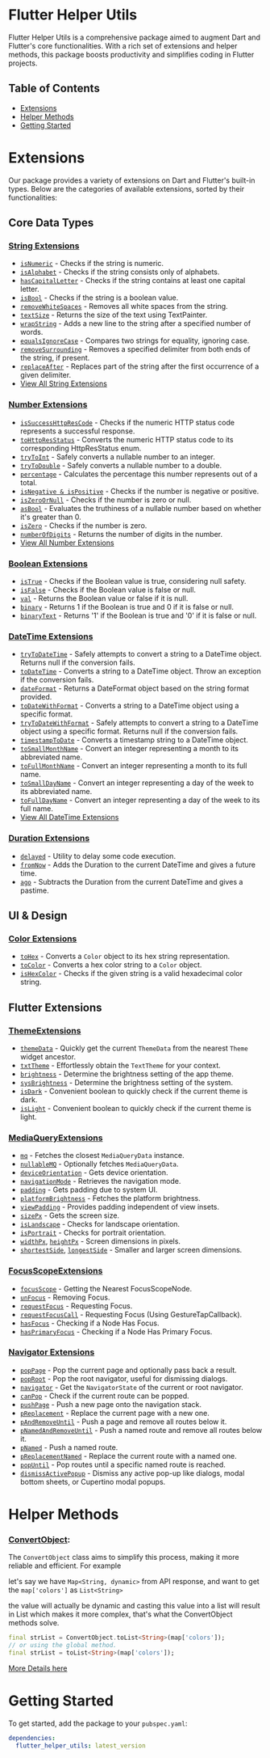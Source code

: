 # Flutter Helper Utils

Flutter Helper Utils is a comprehensive package aimed to augment Dart and Flutter's core functionalities. With a rich set of extensions and helper methods, this package boosts productivity and simplifies coding in Flutter projects.

## Table of Contents

- [Extensions](#extensions)
- [Helper Methods](#helper-methods)
- [Getting Started](#getting-started)

# Extensions

Our package provides a variety of extensions on Dart and Flutter's built-in types. Below are the categories of available extensions, sorted by their functionalities:

## Core Data Types

### [String Extensions](https://github.com/omar-hanafy/flutter_helper_utils/blob/main/docs/string_extension.md)

* [`isNumeric`](https://github.com/omar-hanafy/flutter_helper_utils/blob/main/docs/string_extension.md#isNumeric) - Checks if the string is numeric.
* [`isAlphabet`](https://github.com/omar-hanafy/flutter_helper_utils/blob/main/docs/string_extension.md#isAlphabet) - Checks if the string consists only of alphabets.
* [`hasCapitalLetter`](https://github.com/omar-hanafy/flutter_helper_utils/blob/main/docs/string_extension.md#hasCapitalLetter) - Checks if the string contains at least one capital letter.
* [`isBool`](https://github.com/omar-hanafy/flutter_helper_utils/blob/main/docs/string_extension.md#isBool) - Checks if the string is a boolean value.
* [`removeWhiteSpaces`](https://github.com/omar-hanafy/flutter_helper_utils/blob/main/docs/string_extension.md#removeWhiteSpaces) - Removes all white spaces from the string.
* [`textSize`](https://github.com/omar-hanafy/flutter_helper_utils/blob/main/docs/string_extension.md#textSize) - Returns the size of the text using TextPainter.
* [`wrapString`](https://github.com/omar-hanafy/flutter_helper_utils/blob/main/docs/string_extension.md#wrapString) - Adds a new line to the string after a specified number of words.
* [`equalsIgnoreCase`](https://github.com/omar-hanafy/flutter_helper_utils/blob/main/docs/string_extension.md#equalsIgnoreCase) - Compares two strings for equality, ignoring case.
* [`removeSurrounding`](https://github.com/omar-hanafy/flutter_helper_utils/blob/main/docs/string_extension.md#removeSurrounding) - Removes a specified delimiter from both ends of the string, if present.
* [`replaceAfter`](https://github.com/omar-hanafy/flutter_helper_utils/blob/main/docs/string_extension.md#replaceAfter) - Replaces part of the string after the first occurrence of a given delimiter.
* [View All String Extensions](https://github.com/omar-hanafy/flutter_helper_utils/blob/main/docs/string_extension.md)

### [Number Extensions](https://github.com/omar-hanafy/flutter_helper_utils/blob/main/docs/number_extension.md)

* [`isSuccessHttpResCode`](https://github.com/omar-hanafy/flutter_helper_utils/blob/main/docs/number_extension.md#isSuccessHttpResCode) - Checks if the numeric HTTP status code represents a successful response.
* [`toHttpResStatus`](https://github.com/omar-hanafy/flutter_helper_utils/blob/main/docs/number_extension.md#toHttpResStatus) - Converts the numeric HTTP status code to its corresponding HttpResStatus enum.
* [`tryToInt`](https://github.com/omar-hanafy/flutter_helper_utils/blob/main/docs/number_extension.md#tryToInt) - Safely converts a nullable number to an integer.
* [`tryToDouble`](https://github.com/omar-hanafy/flutter_helper_utils/blob/main/docs/number_extension.md#tryToDouble) - Safely converts a nullable number to a double.
* [`percentage`](https://github.com/omar-hanafy/flutter_helper_utils/blob/main/docs/number_extension.md#percentage) - Calculates the percentage this number represents out of a total.
* [`isNegative & isPositive`](https://github.com/omar-hanafy/flutter_helper_utils/blob/main/docs/number_extension.md#isNegative--isPositive) - Checks if the number is negative or positive.
* [`isZeroOrNull`](https://github.com/omar-hanafy/flutter_helper_utils/blob/main/docs/number_extension.md#isZeroOrNull) - Checks if the number is zero or null.
* [`asBool`](https://github.com/omar-hanafy/flutter_helper_utils/blob/main/docs/number_extension.md#asBool) - Evaluates the truthiness of a nullable number based on whether it's greater than 0.
* [`isZero`](https://github.com/omar-hanafy/flutter_helper_utils/blob/main/docs/number_extension.md#isZero) - Checks if the number is zero.
* [`numberOfDigits`](https://github.com/omar-hanafy/flutter_helper_utils/blob/main/docs/number_extension.md#numberOfDigits) - Returns the number of digits in the number.
* [View All Number Extensions](https://github.com/omar-hanafy/flutter_helper_utils/blob/main/docs/number_extension.md)

### [Boolean Extensions](https://github.com/omar-hanafy/flutter_helper_utils/blob/main/docs/bool_extension.md)

* [`isTrue`](https://github.com/omar-hanafy/flutter_helper_utils/blob/main/docs/bool_extension.md#istrue) - Checks if the Boolean value is true, considering null safety.
* [`isFalse`](https://github.com/omar-hanafy/flutter_helper_utils/blob/main/docs/bool_extension.md#isfalse) - Checks if the Boolean value is false or null.
* [`val`](https://github.com/omar-hanafy/flutter_helper_utils/blob/main/docs/bool_extension.md#val) - Returns the Boolean value or false if it is null.
* [`binary`](https://github.com/omar-hanafy/flutter_helper_utils/blob/main/docs/bool_extension.md#binary) - Returns 1 if the Boolean is true and 0 if it is false or null.
* [`binaryText`](https://github.com/omar-hanafy/flutter_helper_utils/blob/main/docs/bool_extension.md#binarytext) - Returns '1' if the Boolean is true and '0' if it is false or null.

### [DateTime Extensions](https://github.com/omar-hanafy/flutter_helper_utils/blob/main/docs/docs/date_time_extension.md)

* [`tryToDateTime`](https://github.com/omar-hanafy/flutter_helper_utils/blob/main/docs/date_time_extension.md#tryToDateTime) - Safely attempts to convert a string to a DateTime object. Returns null if the conversion fails.
* [`toDateTime`](https://github.com/omar-hanafy/flutter_helper_utils/blob/main/docs/date_time_extension.md#toDateTime) - Converts a string to a DateTime object. Throw an exception if the conversion fails.
* [`dateFormat`](https://github.com/omar-hanafy/flutter_helper_utils/blob/main/docs/date_time_extension.md#dateFormat) - Returns a DateFormat object based on the string format provided.
* [`toDateWithFormat`](https://github.com/omar-hanafy/flutter_helper_utils/blob/main/docs/date_time_extension.md#toDateWithFormat) - Converts a string to a DateTime object using a specific format.
* [`tryToDateWithFormat`](https://github.com/omar-hanafy/flutter_helper_utils/blob/main/docs/date_time_extension.md#tryToDateWithFormat) - Safely attempts to convert a string to a DateTime object using a specific format. Returns null if the conversion fails.
* [`timestampToDate`](https://github.com/omar-hanafy/flutter_helper_utils/blob/main/docs/date_time_extension.md#timestampToDate) - Converts a timestamp string to a DateTime object.
* [`toSmallMonthName`](https://github.com/omar-hanafy/flutter_helper_utils/blob/main/docs/date_time_extension.md#toSmallMonthName) - Convert an integer representing a month to its abbreviated name.
* [`toFullMonthName`](https://github.com/omar-hanafy/flutter_helper_utils/blob/main/docs/date_time_extension.md#toFullMonthName) - Convert an integer representing a month to its full name.
* [`toSmallDayName`](https://github.com/omar-hanafy/flutter_helper_utils/blob/main/docs/date_time_extension.md#toSmallDayName) - Convert an integer representing a day of the week to its abbreviated name.
* [`toFullDayName`](https://github.com/omar-hanafy/flutter_helper_utils/blob/main/docs/date_time_extension.md#toFullDayName) - Convert an integer representing a day of the week to its full name.
* [View All DateTime Extensions](https://github.com/omar-hanafy/flutter_helper_utils/blob/main/docs/date_time_extension.md)

### [Duration Extensions](https://github.com/omar-hanafy/flutter_helper_utils/blob/main/docs/duration_extension.md)

* [`delayed`](https://github.com/omar-hanafy/flutter_helper_utils/blob/main/docs/duration_extension.md#delayed) - Utility to delay some code execution.
* [`fromNow`](https://github.com/omar-hanafy/flutter_helper_utils/blob/main/docs/duration_extension.md#fromNow) - Adds the Duration to the current DateTime and gives a future time.
* [`ago`](https://github.com/omar-hanafy/flutter_helper_utils/blob/main/docs/duration_extension.md#ago) - Subtracts the Duration from the current DateTime and gives a pastime.

## UI & Design

### [Color Extensions](https://github.com/omar-hanafy/flutter_helper_utils/blob/main/docs/color_extension.md)

* [`toHex`](https://github.com/omar-hanafy/flutter_helper_utils/blob/main/docs/color_extension.md#toHex) - Converts a `Color` object to its hex string representation.
* [`toColor`](https://github.com/omar-hanafy/flutter_helper_utils/blob/main/docs/color_extension.md#toColor) - Converts a hex color string to a `Color` object.
* [`isHexColor`](https://github.com/omar-hanafy/flutter_helper_utils/blob/main/docs/color_extension.md#isHexColor) - Checks if the given string is a valid hexadecimal color string.

## Flutter Extensions

### [ThemeExtensions](https://chat.openai.com/c/docs/flutter/theme_extension.md)

* [`themeData`](https://github.com/omar-hanafy/flutter_helper_utils/blob/main/docs/theme_extension.md#themeData) - Quickly get the current `ThemeData` from the nearest `Theme` widget ancestor.
* [`txtTheme`](https://github.com/omar-hanafy/flutter_helper_utils/blob/main/docs/theme_extension.md#txtTheme) - Effortlessly obtain the `TextTheme` for your context.
* [`brightness`](https://github.com/omar-hanafy/flutter_helper_utils/blob/main/docs/theme_extension.md#brightness) - Determine the brightness setting of the app theme.
* [`sysBrightness`](https://github.com/omar-hanafy/flutter_helper_utils/blob/main/docs/theme_extension.md#sysBrightness) - Determine the brightness setting of the system.
* [`isDark`](https://github.com/omar-hanafy/flutter_helper_utils/blob/main/docs/theme_extension.md#isDark) - Convenient boolean to quickly check if the current theme is dark.
* [`isLight`](https://github.com/omar-hanafy/flutter_helper_utils/blob/main/docs/theme_extension.md#isLight) - Convenient boolean to quickly check if the current theme is light.

### [MediaQueryExtensions](https://chat.openai.com/c/docs/flutter/media_query_extension.md)

- [`mq`](https://chat.openai.com/c/docs/flutter/media_query_extension.md#mq) - Fetches the closest `MediaQueryData` instance.
- [`nullableMQ`](https://chat.openai.com/c/docs/flutter/media_query_extension.md#nullableMQ) - Optionally fetches `MediaQueryData`.
- [`deviceOrientation`](https://chat.openai.com/c/docs/flutter/media_query_extension.md#deviceOrientation) - Gets device orientation.
- [`navigationMode`](https://chat.openai.com/c/docs/flutter/media_query_extension.md#navigationMode) - Retrieves the navigation mode.
- [`padding`](https://chat.openai.com/c/docs/flutter/media_query_extension.md#padding) - Gets padding due to system UI.
- [`platformBrightness`](https://chat.openai.com/c/docs/flutter/media_query_extension.md#platformBrightness) - Fetches the platform brightness.
- [`viewPadding`](https://chat.openai.com/c/docs/flutter/media_query_extension.md#viewPadding) - Provides padding independent of view insets.
- [`sizePx`](https://chat.openai.com/c/docs/flutter/media_query_extension.md#sizePx) - Gets the screen size.
- [`isLandscape`](https://chat.openai.com/c/docs/flutter/media_query_extension.md#isLandscape) - Checks for landscape orientation.
- [`isPortrait`](https://chat.openai.com/c/docs/flutter/media_query_extension.md#isPortrait) - Checks for portrait orientation.
- [`widthPx`](https://chat.openai.com/c/docs/flutter/media_query_extension.md#widthPx), [`heightPx`](https://chat.openai.com/c/docs/flutter/media_query_extension.md#heightPx) - Screen dimensions in pixels.
- [`shortestSide`](https://chat.openai.com/c/docs/flutter/media_query_extension.md#shortestSide), [`longestSide`](https://chat.openai.com/c/docs/flutter/media_query_extension.md#longestSide) - Smaller and larger screen dimensions.

### [FocusScopeExtensions](https://github.com/omar-hanafy/flutter_helper_utils/blob/main/docs/flutter_ui_extension.md)

* [`focusScope`](https://github.com/omar-hanafy/flutter_helper_utils/blob/main/docs/focus_scope_extension.md#getting-the-nearest-focusscopenode) - Getting the Nearest FocusScopeNode.
* [`unFocus`](https://github.com/omar-hanafy/flutter_helper_utils/blob/main/docs/focus_scope_extension.md#removing-focus) - Removing Focus.
* [`requestFocus`](https://github.com/omar-hanafy/flutter_helper_utils/blob/main/docs/focus_scope_extension.md#requesting-focus) - Requesting Focus.
* [`requestFocusCall`](https://github.com/omar-hanafy/flutter_helper_utils/blob/main/docs/focus_scope_extension.md#requesting-focus) - Requesting Focus (Using GestureTapCallback).
* [`hasFocus`](https://github.com/omar-hanafy/flutter_helper_utils/blob/main/docs/focus_scope_extension.md#checking-if-a-node-has-focus) - Checking if a Node Has Focus.
* [`hasPrimaryFocus`](https://github.com/omar-hanafy/flutter_helper_utils/blob/main/docs/focus_scope_extension.md#checking-if-a-node-has-primary-focus) - Checking if a Node Has Primary Focus.

### [Navigator Extensions](https://github.com/omar-hanafy/flutter_helper_utils/blob/main/docs/navigator_extension.md)

* [`popPage`](https://github.com/omar-hanafy/flutter_helper_utils/blob/main/docs/navigator_extension.md#popPage) - Pop the current page and optionally pass back a result.
* [`popRoot`](https://github.com/omar-hanafy/flutter_helper_utils/blob/main/docs/navigator_extension.md#popRoot) - Pop the root navigator, useful for dismissing dialogs.
* [`navigator`](https://github.com/omar-hanafy/flutter_helper_utils/blob/main/docs/navigator_extension.md#navigator) - Get the `NavigatorState` of the current or root navigator.
* [`canPop`](https://github.com/omar-hanafy/flutter_helper_utils/blob/main/docs/navigator_extension.md#canPop) - Check if the current route can be popped.
* [`pushPage`](https://github.com/omar-hanafy/flutter_helper_utils/blob/main/docs/navigator_extension.md#pushPage) - Push a new page onto the navigation stack.
* [`pReplacement`](https://github.com/omar-hanafy/flutter_helper_utils/blob/main/docs/navigator_extension.md#pReplacement) - Replace the current page with a new one.
* [`pAndRemoveUntil`](https://github.com/omar-hanafy/flutter_helper_utils/blob/main/docs/navigator_extension.md#pAndRemoveUntil) - Push a page and remove all routes below it.
* [`pNamedAndRemoveUntil`](https://github.com/omar-hanafy/flutter_helper_utils/blob/main/docs/navigator_extension.md#pNamedAndRemoveUntil) - Push a named route and remove all routes below it.
* [`pNamed`](https://github.com/omar-hanafy/flutter_helper_utils/blob/main/docs/navigator_extension.md#pNamed) - Push a named route.
* [`pReplacementNamed`](https://github.com/omar-hanafy/flutter_helper_utils/blob/main/docs/navigator_extension.md#pReplacementNamed) - Replace the current route with a named one.
* [`popUntil`](https://github.com/omar-hanafy/flutter_helper_utils/blob/main/docs/navigator_extension.md#popUntil) - Pop routes until a specific named route is reached.
* [`dismissActivePopup`](https://github.com/omar-hanafy/flutter_helper_utils/blob/main/docs/navigator_extension.md#dismissActivePopup) - Dismiss any active pop-up like dialogs, modal bottom sheets, or Cupertino modal popups.

# Helper Methods

### [ConvertObject](https://github.com/omar-hanafy/flutter_helper_utils/blob/main/docs/convert_object.md):

The `ConvertObject` class aims to simplify this process, making it more reliable and efficient. For example

let's say we have `Map<String, dynamic>` from API response, and want to get the `map['colors']` as `List<String>`

the value will actually be dynamic and casting this value into a list will result in List<dynamic> which makes it more complex, that's what the ConvertObject methods solve.

```dart
final strList = ConvertObject.toList<String>(map['colors']);
// or using the global method.
final strList = toList<String>(map['colors']);
```

[More Details here](https://github.com/omar-hanafy/flutter_helper_utils/blob/main/docs/convert_object.md)

# Getting Started

To get started, add the package to your `pubspec.yaml`:

```yaml
dependencies:
  flutter_helper_utils: latest_version
```